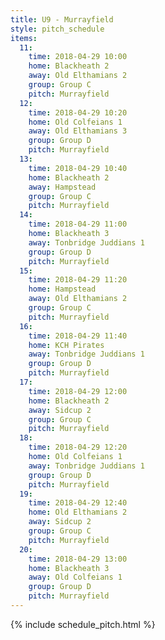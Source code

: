```yaml
---
title: U9 - Murrayfield
style: pitch_schedule
items:
  11:
    time: 2018-04-29 10:00
    home: Blackheath 2
    away: Old Elthamians 2
    group: Group C
    pitch: Murrayfield
  12:
    time: 2018-04-29 10:20
    home: Old Colfeians 1
    away: Old Elthamians 3
    group: Group D
    pitch: Murrayfield
  13:
    time: 2018-04-29 10:40
    home: Blackheath 2
    away: Hampstead
    group: Group C
    pitch: Murrayfield
  14:
    time: 2018-04-29 11:00
    home: Blackheath 3
    away: Tonbridge Juddians 1
    group: Group D
    pitch: Murrayfield
  15:
    time: 2018-04-29 11:20
    home: Hampstead
    away: Old Elthamians 2
    group: Group C
    pitch: Murrayfield
  16:
    time: 2018-04-29 11:40
    home: KCH Pirates
    away: Tonbridge Juddians 1
    group: Group D
    pitch: Murrayfield
  17:
    time: 2018-04-29 12:00
    home: Blackheath 2
    away: Sidcup 2
    group: Group C
    pitch: Murrayfield
  18:
    time: 2018-04-29 12:20
    home: Old Colfeians 1
    away: Tonbridge Juddians 1
    group: Group D
    pitch: Murrayfield
  19:
    time: 2018-04-29 12:40
    home: Old Elthamians 2
    away: Sidcup 2
    group: Group C
    pitch: Murrayfield
  20:
    time: 2018-04-29 13:00
    home: Blackheath 3
    away: Old Colfeians 1
    group: Group D
    pitch: Murrayfield
---
```


{% include schedule_pitch.html %}
